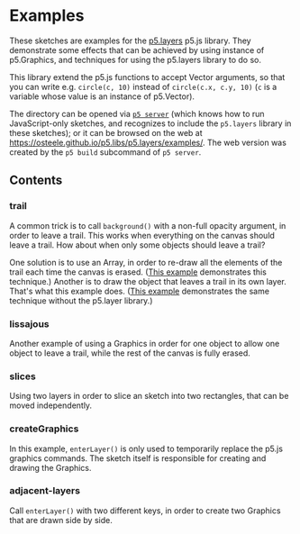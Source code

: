 # Examples

These sketches are examples for the
[p5.layers](https://osteele.github.io/p5.libs/p5.layers/) p5.js library. They
demonstrate some effects that can be achieved by using instance of p5.Graphics,
and techniques for using the p5.layers library to do so.

This library extend the p5.js functions to accept Vector arguments, so that you
can write e.g. `circle(c, 10)` instead of `circle(c.x, c.y, 10)` (`c` is a
variable whose value is an instance of p5.Vector).

The directory can be opened via [`p5
server`](https://osteele.github.io/p5-server/) (which knows how to run
JavaScript-only sketches, and recognizes to include the `p5.layers`
library in these sketches); or it can be browsed on the web at
<https://osteele.github.io/p5.libs/p5.layers/examples/>. The web
version was created by the `p5 build` subcommand of `p5 server`.

## Contents

### trail

A common trick is to call `background()` with a non-full opacity argument, in
order to leave a trail. This works when everything on the canvas should leave a
trail. How about when only some objects should leave a trail?

One solution is to use an Array, in order to re-draw all the elements of the
trail each time the canvas is erased. ([This
example](https://openprocessing.org/sketch/1031294) demonstrates this
technique.) Another is to draw the object that leaves a trail in its own layer.
That's what this example does. ([This
example](https://openprocessing.org/sketch/1031301) demonstrates the same
technique without the p5.layer library.)

### lissajous

Another example of using a Graphics in order for one object to allow one
object to leave a trail, while the rest of the canvas is fully erased.

### slices

Using two layers in order to slice an sketch into two rectangles, that can be
moved independently.

### createGraphics

In this example, `enterLayer()` is only used to temporarily replace the p5.js
graphics commands. The sketch itself is responsible for creating and drawing the
Graphics.

### adjacent-layers

Call `enterLayer()` with two different keys, in order to create two Graphics
that are drawn side by side.
